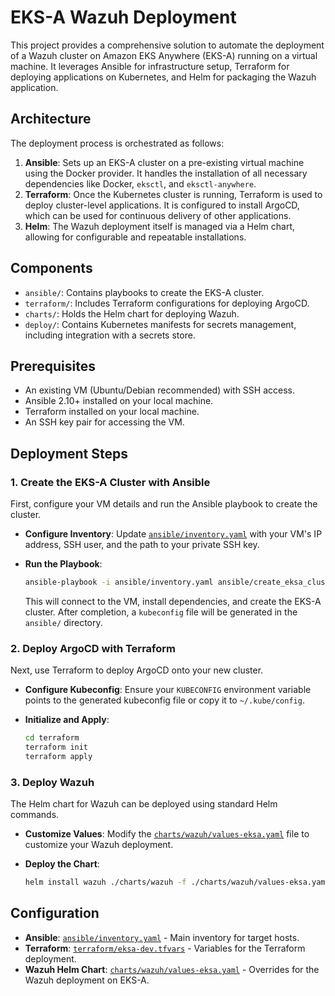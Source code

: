 # EKS-A Wazuh Deployment

This project provides a comprehensive solution to automate the deployment of a Wazuh cluster on Amazon EKS Anywhere (EKS-A) running on a virtual machine. It leverages Ansible for infrastructure setup, Terraform for deploying applications on Kubernetes, and Helm for packaging the Wazuh application.

## Architecture

The deployment process is orchestrated as follows:

1.  **Ansible**: Sets up an EKS-A cluster on a pre-existing virtual machine using the Docker provider. It handles the installation of all necessary dependencies like Docker, `eksctl`, and `eksctl-anywhere`.
2.  **Terraform**: Once the Kubernetes cluster is running, Terraform is used to deploy cluster-level applications. It is configured to install ArgoCD, which can be used for continuous delivery of other applications.
3.  **Helm**: The Wazuh deployment itself is managed via a Helm chart, allowing for configurable and repeatable installations.

## Components

-   `ansible/`: Contains playbooks to create the EKS-A cluster.
-   `terraform/`: Includes Terraform configurations for deploying ArgoCD.
-   `charts/`: Holds the Helm chart for deploying Wazuh.
-   `deploy/`: Contains Kubernetes manifests for secrets management, including integration with a secrets store.

## Prerequisites

-   An existing VM (Ubuntu/Debian recommended) with SSH access.
-   Ansible 2.10+ installed on your local machine.
-   Terraform installed on your local machine.
-   An SSH key pair for accessing the VM.

## Deployment Steps

### 1. Create the EKS-A Cluster with Ansible

First, configure your VM details and run the Ansible playbook to create the cluster.

-   **Configure Inventory**: Update [`ansible/inventory.yaml`](ansible/inventory.yaml:1) with your VM's IP address, SSH user, and the path to your private SSH key.

-   **Run the Playbook**:
    ```bash
    ansible-playbook -i ansible/inventory.yaml ansible/create_eksa_cluster.yaml
    ```
    This will connect to the VM, install dependencies, and create the EKS-A cluster. After completion, a `kubeconfig` file will be generated in the `ansible/` directory.

### 2. Deploy ArgoCD with Terraform

Next, use Terraform to deploy ArgoCD onto your new cluster.

-   **Configure Kubeconfig**: Ensure your `KUBECONFIG` environment variable points to the generated kubeconfig file or copy it to `~/.kube/config`.

-   **Initialize and Apply**:
    ```sh
    cd terraform
    terraform init
    terraform apply
    ```

### 3. Deploy Wazuh

The Helm chart for Wazuh can be deployed using standard Helm commands.

-   **Customize Values**: Modify the [`charts/wazuh/values-eksa.yaml`](charts/wazuh/values-eksa.yaml:1) file to customize your Wazuh deployment.

-   **Deploy the Chart**:
    ```sh
    helm install wazuh ./charts/wazuh -f ./charts/wazuh/values-eksa.yaml --namespace wazuh --create-namespace
    ```

## Configuration

-   **Ansible**: [`ansible/inventory.yaml`](ansible/inventory.yaml:1) - Main inventory for target hosts.
-   **Terraform**: [`terraform/eksa-dev.tfvars`](terraform/eksa-dev.tfvars:1) - Variables for the Terraform deployment.
-   **Wazuh Helm Chart**: [`charts/wazuh/values-eksa.yaml`](charts/wazuh/values-eksa.yaml:1) - Overrides for the Wazuh deployment on EKS-A.